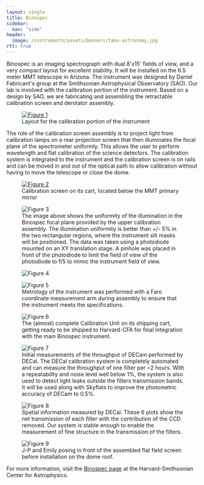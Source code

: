 ```yaml
---
layout: single
title: Binospec
sidebar:
  nav: "side"
header:
  image: /instruments/assets/banners/tamu-astronomy.jpg
rtt: true
---
```

Binospec is an imaging spectrograph with dual 8'x15' fields of view, and a very compact layout for excellent stability. It will be installed on the 6.5 meter MMT telescope in Arizona. The instrument was designed by Daniel Fabricant's group at the Smithsonian Astrophysical Observatory (SAO). Our lab is involved with the calibration portion of the instrument. Based on a design by SAO, we are fabricating and assembling the retractable calibration screen and derotator assembly.  

<figure>
  <a href="/instruments/assets/binospec/calibration_assembly_1.jpg" target="_blank"><img src="/instruments/assets/binospec/calibration_assembly_1.jpg" alt="Figure 1"></a>
  <figcaption>Layout for the calibration portion of the instrument</figcaption>
</figure>

The role of the calibration screen assembly is to project light from calibration lamps on a rear projection screen that then illuminates the focal plane of the spectrometer uniformly. This allows the user to perform wavelength and flat calibration of the science detectors. The calibration system is integrated to the instrument and the calibration screen is on rails and can be moved in and out of the optical path to allow calibration without having to move the telescope or close the dome.    
<figure>
  <a href="/instruments/assets/binospec/Calibration_Screen_on_Cart.jpg" target="_blank"><img src="/instruments/assets/binospec/Calibration_Screen_on_Cart.jpg" alt="Figure 2"></a>
  <figcaption>Calibration screen on its cart, located below the MMT primary mirror</figcaption>
</figure>
<figure>
  <img src="/instruments/assets/binospec/focal_plane_uniformity.png" alt="Figure 3">
  <figcaption>The image above shows the uniformity of the illumination in the Binospec focal plane provided by the upper calibration assembly. The illumination uniformity is better than +/- 5% in the two rectangular regions, where the instrument slit masks will be positioned. The data was taken using a photodiode mounted on an XY translation stage. A pinhole was placed in front of the photodiode to limit the field of view of the photodiode to f/5 to mimic the instrument field of view.</figcaption>
</figure>
<figure>
  <img src="/instruments/assets/binospec/binospec-01.png" alt="Figure 4">
</figure>
<figure>
  <img src="/instruments/assets/binospec/binospec-02.png" alt="Figure 5">
  <figcaption>Metrology of the instrument was performed with a Faro coordinate measurement arm during assembly to ensure that the instrument meets the specifications.</figcaption>
</figure>
<figure>
  <img src="/instruments/assets/binospec/binospec-03.png" alt="Figure 6">
  <figcaption>The (almost) complete Calibration Unit on its shipping cart, getting ready to be shipped to Harvard-CFA for final integration with the main Binospec instrument.</figcaption>
</figure>
<figure>
  <img src="/instruments/assets/binospec/DECam_throughput.png" alt="Figure 7">
  <figcaption>Initial measurements of the throughput of DECam performed by DECal. The DECal calibration system is completely automated and can measure the throughput of one filter per ~2 hours. With a repeatability and noise level well below 1%, the system is also used to detect light leaks outside the filters transmission bands. It will be used along with Skyflats to improve the photometric accuracy of DECam to 0.5%.</figcaption>
</figure>
<figure>
  <img src="/instruments/assets/binospec/binospec_transmission_plots.png" alt="Figure 8">
  <figcaption>Spatial information measured by DECal. These 6 plots show the net transmission of each filter with the contribution of the CCD removed. Our system is stable enough to enable the measurement of fine structure in the transmission of the filters.</figcaption>
</figure>
<figure>
  <img src="/instruments/assets/binospec/binospec-04.png" alt="Figure 9">
  <figcaption>J-P and Emily posing in front of the assembled flat field screen before installation on the dome roof.</figcaption>
</figure>

For more information, visit the [Binospec page](http://www.cfa.harvard.edu/mmti/binospec.html) at the Harvard-Smithsonian Center for Astrophysics.